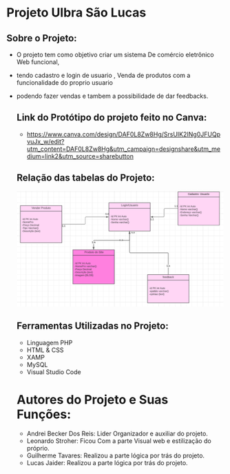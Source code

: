 # Projeto Ulbra São Lucas

## Sobre o Projeto:

- O projeto tem como objetivo criar um sistema De comércio eletrônico Web funcional,
- tendo cadastro e login de usuario , Venda de produtos com a funcionalidade do proprio usuario
- podendo fazer vendas e tambem a possibilidade de dar feedbacks.

  ## Link do Protótipo do projeto feito no Canva:
  
  - https://www.canva.com/design/DAF0L8Zw8Hg/SrsUIK2INg0JFUQpvuJx_w/edit?utm_content=DAF0L8Zw8Hg&utm_campaign=designshare&utm_medium=link2&utm_source=sharebutton
    
 
  ## Relação das tabelas do Projeto:

  ![assets](https://github.com/AndreiBecker277/assets/blob/main/Capturar.PNG)

  ## Ferramentas Utilizadas no Projeto:
  - Linguagem PHP
  - HTML & CSS
  - XAMP
  - MySQL
  - Visual Studio Code
  
  # Autores do Projeto e Suas Funções:
  - Andrei Becker Dos Reis: Lider Organizador e auxiliar do projeto.
  - Leonardo Stroher: Ficou Com a parte Visual web e estilização do próprio.
  - Guilherme Tavares: Realizou a parte lógica por trás do projeto.
  - Lucas Jaider: Realizou a parte lógica por trás do projeto.
